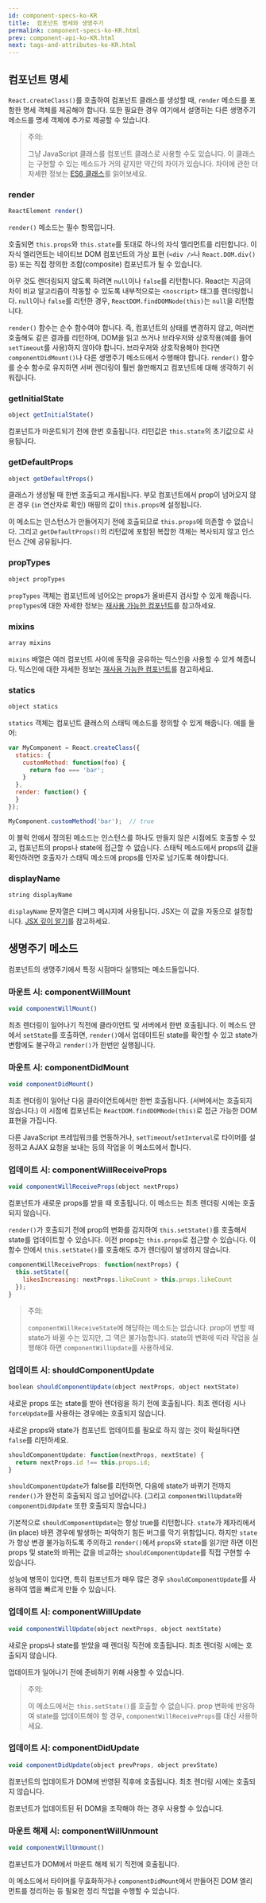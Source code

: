 ```yaml
---
id: component-specs-ko-KR
title:  컴포넌트 명세와 생명주기
permalink: component-specs-ko-KR.html
prev: component-api-ko-KR.html
next: tags-and-attributes-ko-KR.html
---
```


## 컴포넌트 명세

`React.createClass()`를 호출하여 컴포넌트 클래스를 생성할 때, `render` 메소드를 포함한 명세 객체를 제공해야 합니다. 또한 필요한 경우 여기에서 설명하는 다른 생명주기 메소드를 명세 객체에 추가로 제공할 수 있습니다.

> 주의:
>
> 그냥 JavaScript 클래스를 컴포넌트 클래스로 사용할 수도 있습니다. 이 클래스는 구현할 수 있는 메소드가 거의 같지만 약간의 차이가 있습니다. 차이에 관한 더 자세한 정보는 [ES6 클래스](/react/docs/reusable-components-ko-KR.html#es6-classes)를 읽어보세요.

### render

```javascript
ReactElement render()
```

`render()` 메소드는 필수 항목입니다.

호출되면 `this.props`와 `this.state`를 토대로 하나의 자식 엘리먼트를 리턴합니다. 이 자식 엘리먼트는 네이티브 DOM 컴포넌트의 가상 표현 (`<div />`나 `React.DOM.div()` 등) 또는 직접 정의한 조합(composite) 컴포넌트가 될 수 있습니다.

아무 것도 렌더링되지 않도록 하려면 `null`이나 `false`를 리턴합니다. React는 지금의 차이 비교 알고리즘이 작동할 수 있도록 내부적으로는 `<noscript>` 태그를 렌더링합니다. `null`이나 `false`를 리턴한 경우, `ReactDOM.findDOMNode(this)`는 `null`을 리턴합니다.

`render()` 함수는 순수 함수여야 합니다. 즉, 컴포넌트의 상태를 변경하지 않고, 여러번 호출해도 같은 결과를 리턴하며, DOM을 읽고 쓰거나 브라우저와 상호작용(예를 들어 `setTimeout`를 사용)하지 않아야 합니다. 브라우저와 상호작용해야 한다면 `componentDidMount()`나 다른 생명주기 메소드에서 수행해야 합니다. `render()` 함수를 순수 함수로 유지하면 서버 렌더링이 훨씬 쓸만해지고 컴포넌트에 대해 생각하기 쉬워집니다.


### getInitialState

```javascript
object getInitialState()
```

컴포넌트가 마운트되기 전에 한번 호출됩니다. 리턴값은 `this.state`의 초기값으로 사용됩니다.


### getDefaultProps

```javascript
object getDefaultProps()
```

클래스가 생성될 때 한번 호출되고 캐시됩니다. 부모 컴포넌트에서 prop이 넘어오지 않은 경우 (`in` 연산자로 확인) 매핑의 값이 `this.props`에 설정됩니다.

이 메소드는 인스턴스가 만들어지기 전에 호출되므로 `this.props`에 의존할 수 없습니다. 그리고 `getDefaultProps()`의 리턴값에 포함된 복잡한 객체는 복사되지 않고 인스턴스 간에 공유됩니다.


### propTypes

```javascript
object propTypes
```

`propTypes` 객체는 컴포넌트에 넘어오는 props가 올바른지 검사할 수 있게 해줍니다. `propTypes`에 대한 자세한 정보는 [재사용 가능한 컴포넌트](/react/docs/reusable-components-ko-KR.html)를 참고하세요.


### mixins

```javascript
array mixins
```

`mixins` 배열은 여러 컴포넌트 사이에 동작을 공유하는 믹스인을 사용할 수 있게 해줍니다. 믹스인에 대한 자세한 정보는 [재사용 가능한 컴포넌트](/react/docs/reusable-components-ko-KR.html)를 참고하세요.


### statics

```javascript
object statics
```

`statics` 객체는 컴포넌트 클래스의 스태틱 메소드를 정의할 수 있게 해줍니다. 에를 들어:

```javascript
var MyComponent = React.createClass({
  statics: {
    customMethod: function(foo) {
      return foo === 'bar';
    }
  },
  render: function() {
  }
});

MyComponent.customMethod('bar');  // true
```

이 블럭 안에서 정의된 메소드는 인스턴스를 하나도 만들지 않은 시점에도 호출할 수 있고, 컴포넌트의 props나 state에 접근할 수 없습니다. 스태틱 메소드에서 props의 값을 확인하려면 호출자가 스태틱 메소드에 props를 인자로 넘기도록 해야합니다.


### displayName

```javascript
string displayName
```

`displayName` 문자열은 디버그 메시지에 사용됩니다. JSX는 이 값을 자동으로 설정합니다. [JSX 깊이 알기](/react/docs/jsx-in-depth-ko-KR.html#the-transform)를 참고하세요.


<a name="lifecycle-methods"></a>
## 생명주기 메소드

컴포넌트의 생명주기에서 특정 시점마다 실행되는 메소드들입니다.


### 마운트 시: componentWillMount

```javascript
void componentWillMount()
```

최초 렌더링이 일어나기 직전에 클라이언트 및 서버에서 한번 호출됩니다. 이 메소드 안에서 `setState`를 호출하면, `render()`에서 업데이트된 state를 확인할 수 있고 state가 변함에도 불구하고 `render()`가 한번만 실행됩니다.


### 마운트 시: componentDidMount

```javascript
void componentDidMount()
```

최초 렌더링이 일어난 다음 클라이언트에서만 한번 호출됩니다. (서버에서는 호출되지 않습니다.) 이 시점에 컴포넌트는 `ReactDOM.findDOMNode(this)`로 접근 가능한 DOM 표현을 가집니다.

다른 JavaScript 프레임워크를 연동하거나, `setTimeout`/`setInterval`로 타이머를 설정하고 AJAX 요청을 보내는 등의 작업을 이 메소드에서 합니다.


### 업데이트 시: componentWillReceiveProps

```javascript
void componentWillReceiveProps(object nextProps)
```

컴포넌트가 새로운 props를 받을 때 호출됩니다. 이 메소드는 최초 렌더링 시에는 호출되지 않습니다.

`render()`가 호출되기 전에 prop의 변화를 감지하여 `this.setState()`를 호출해서 state를 업데이트할 수 있습니다. 이전 props는 `this.props`로 접근할 수 있습니다. 이 함수 안에서 `this.setState()`를 호출해도 추가 렌더링이 발생하지 않습니다.

```javascript
componentWillReceiveProps: function(nextProps) {
  this.setState({
    likesIncreasing: nextProps.likeCount > this.props.likeCount
  });
}
```

> 주의:
>
> `componentWillReceiveState`에 해당하는 메소드는 없습니다. prop이 변할 때 state가 바뀔 수는 있지만, 그 역은 불가능합니다. state의 변화에 따라 작업을 실행해야 하면 `componentWillUpdate`를 사용하세요.


<a name="updating-shouldcomponentupdate"></a>
### 업데이트 시: shouldComponentUpdate

```javascript
boolean shouldComponentUpdate(object nextProps, object nextState)
```

새로운 props 또는 state를 받아 렌더링을 하기 전에 호출됩니다. 최초 렌더링 시나 `forceUpdate`를 사용하는 경우에는 호출되지 않습니다.

새로운 props와 state가 컴포넌트 업데이트를 필요로 하지 않는 것이 확실하다면
`false`를 리턴하세요.

```javascript
shouldComponentUpdate: function(nextProps, nextState) {
  return nextProps.id !== this.props.id;
}
```

`shouldComponentUpdate`가 false를 리턴하면, 다음에 state가 바뀌기 전까지 `render()`가 완전히 호출되지 않고 넘어갑니다. (그리고 `componentWillUpdate`와 `componentDidUpdate` 또한 호출되지 않습니다.)

기본적으로 `shouldComponentUpdate`는 항상 true를 리턴합니다. `state`가 제자리에서(in place) 바뀐 경우에 발생하는 파악하기 힘든 버그를 막기 위함입니다. 하지만 `state`가 항상 변경 불가능하도록 주의하고 `render()`에서 `props`와 `state`를 읽기만 하면 이전 props 및 state와 바뀌는 값을 비교하는 `shouldComponentUpdate`를 직접 구현할 수 있습니다.

성능에 병목이 있다면, 특히 컴포넌트가 매우 많은 경우 `shouldComponentUpdate`를 사용하여 앱을 빠르게 만들 수 있습니다.


### 업데이트 시: componentWillUpdate

```javascript
void componentWillUpdate(object nextProps, object nextState)
```

새로운 props나 state를 받았을 때 렌더링 직전에 호출됩니다. 최초 렌더링 시에는 호출되지 않습니다.

업데이트가 일어나기 전에 준비하기 위해 사용할 수 있습니다.

> 주의:
>
> 이 메소드에서는 `this.setState()`를 호출할 수 없습니다. prop 변화에 반응하여 state를 업데이트해야 할 경우, `componentWillReceiveProps`를 대신 사용하세요.


### 업데이트 시: componentDidUpdate

```javascript
void componentDidUpdate(object prevProps, object prevState)
```

컴포넌트의 업데이트가 DOM에 반영된 직후에 호출됩니다. 최초 렌더링 시에는 호출되지 않습니다.

컴포넌트가 업데이트된 뒤 DOM을 조작해야 하는 경우 사용할 수 있습니다.


### 마운트 해제 시: componentWillUnmount

```javascript
void componentWillUnmount()
```

컴포넌트가 DOM에서 마운트 해제 되기 직전에 호출됩니다.

이 메소드에서 타이머를 무효화하거나 `componentDidMount`에서 만들어진 DOM 엘리먼트를 정리하는 등 필요한 정리 작업을 수행할 수 있습니다.
